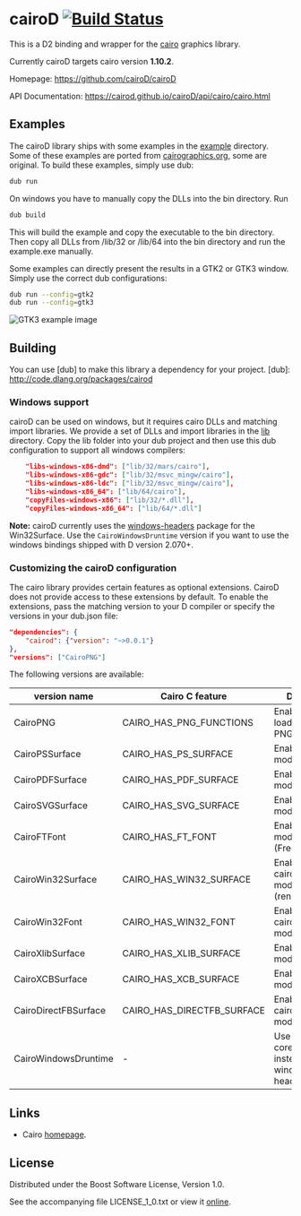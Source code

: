 # cairoD [![Build Status](https://travis-ci.org/cairoD/cairoD.svg?branch=master)](https://travis-ci.org/cairoD/cairoD)

This is a D2 binding and wrapper for the [cairo](http://cairographics.org) graphics library.

Currently cairoD targets cairo version **1.10.2**.

Homepage: https://github.com/cairoD/cairoD

API Documentation: https://cairod.github.io/cairoD/api/cairo/cairo.html

## Examples

The cairoD library ships with some examples in the [example](https://github.com/cairoD/cairoD/tree/master/example) directory.
Some of these examples are ported from [cairographics.org](http://cairographics.org/samples/), some are original. To build these
examples, simply use dub:

```bash
dub run
```

On windows you have to manually copy the DLLs into the bin directory. Run
```bash
dub build
```
This will build the example and copy the executable to the bin directory. Then copy all DLLs from /lib/32 or /lib/64
into the bin directory and run the example.exe manually.

Some examples can directly present the results in a GTK2 or GTK3 window. Simply use the correct dub configurations:

```bash
dub run --config=gtk2
dub run --config=gtk3
```

![GTK3 example image](example_gtk3.png)

## Building

You can use [dub] to make this library a dependency for your project.
[dub]: http://code.dlang.org/packages/cairod

### Windows support

cairoD can be used on windows, but it requires cairo DLLs and matching import libraries.
We provide a set of DLLs and import libraries in the [lib](https://github.com/cairoD/cairoD/tree/master/lib)
directory. Copy the lib folder into your dub project and then use this dub configuration to support
all windows compilers:

```json
    "libs-windows-x86-dmd": ["lib/32/mars/cairo"],
    "libs-windows-x86-gdc": ["lib/32/msvc_mingw/cairo"],
    "libs-windows-x86-ldc": ["lib/32/msvc_mingw/cairo"],
    "libs-windows-x86_64": ["lib/64/cairo"],
    "copyFiles-windows-x86": ["lib/32/*.dll"],
    "copyFiles-windows-x86_64": ["lib/64/*.dll"]
```

**Note:**
cairoD currently uses the [windows-headers](http://code.dlang.org/packages/windows-headers) package for the Win32Surface. Use the `CairoWindowsDruntime` version if you want to use the windows bindings shipped with D version 2.070+.

### Customizing the cairoD configuration
The cairo library provides certain features as optional extensions. CairoD
does not provide access to these extensions by default. To enable the extensions,
pass the matching version to your D compiler or specify the versions in your dub.json
file:

```json
"dependencies": {
    "cairod": {"version": "~>0.0.1"}
},
"versions": ["CairoPNG"]
```

The following versions are available:

| version name         | Cairo C feature            | Description                                     |
| -------------------- | -------------------------- | ----------------------------------------------- |
| CairoPNG             | CAIRO_HAS_PNG_FUNCTIONS    | Enable loading/saving of PNG files              |
| CairoPSSurface       | CAIRO_HAS_PS_SURFACE       | Enable cairo.ps module                          |
| CairoPDFSurface      | CAIRO_HAS_PDF_SURFACE      | Enable cairo.pdf module                         |
| CairoSVGSurface      | CAIRO_HAS_SVG_SURFACE      | Enable cairo.svg module                         |
| CairoFTFont          | CAIRO_HAS_FT_FONT          | Enable cairo.ft module (FreeType fonts)         |
| CairoWin32Surface    | CAIRO_HAS_WIN32_SURFACE    | Enable cairo.win32 module (rendering)           |
| CairoWin32Font       | CAIRO_HAS_WIN32_FONT       | Enable cairo.win32 module (fonts)               |
| CairoXlibSurface     | CAIRO_HAS_XLIB_SURFACE     | Enable cairo.xlib module                        |
| CairoXCBSurface      | CAIRO_HAS_XCB_SURFACE      | Enable cairo.xcb module                         |
| CairoDirectFBSurface | CAIRO_HAS_DIRECTFB_SURFACE | Enable cairo.directfb module                    |
| CairoWindowsDruntime | -                          | Use core.sys.windows instead of windows-headers |


## Links

- Cairo [homepage](http://cairographics.org).

## License

Distributed under the Boost Software License, Version 1.0.

See the accompanying file LICENSE_1_0.txt or view it [online][BoostLicense].

[BoostLicense]: http://www.boost.org/LICENSE_1_0.txt
